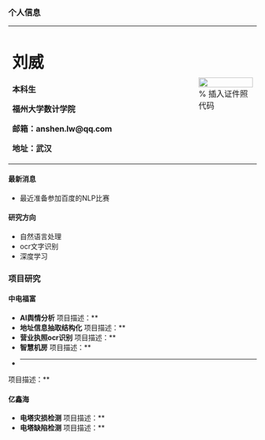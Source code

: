 ### 个人信息
<table border="0">
  <tr>
    <td width="75%">
      <h1>刘威</h1>
      <p><b>本科生</b></p>
      <p><b>福州大学数计学院</b></p>
      <p><b>邮箱：anshen.lw@qq.com</b></p>
      <p><b>地址：武汉</b></p>
    </td>
    <td width="25%">
      <img src="/zhengjianzhao.jpg" width="100%">      % 插入证件照代码
    </td>
  </tr>
</table>

#### 最新消息
- 最近准备参加百度的NLP比赛

#### 研究方向
- 自然语言处理
- ocr文字识别
- 深度学习

### 项目研究

#### 中电福富
- **AI舆情分析**
项目描述：**
- **地址信息抽取结构化**
项目描述：**
- **营业执照ocr识别**
项目描述：**
- **智慧机房**
项目描述：**
- ****
项目描述：**
#### 亿鑫海
- **电塔灾损检测**
项目描述：**
- **电塔缺陷检测**
项目描述：**


